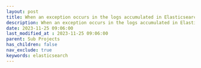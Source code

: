 ```yaml
---
layout: post
title: When an exception occurs in the logs accumulated in Elasticsearch, send a notification to a Slack channel.
description: When an exception occurs in the logs accumulated in Elasticsearch, send a notification to a Slack channel
date: 2023-11-25 09:06:00
last_modified_at : 2023-11-25 09:06:00
parent: Sub Projects
has_children: false
nav_exclude: true
keywords: elasticsearch
---
```

